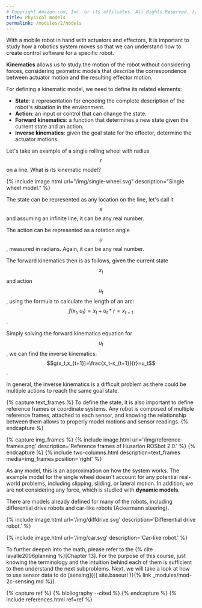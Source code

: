 ```yaml
---
# Copyright Amazon.com, Inc. or its affiliates. All Rights Reserved. // SPDX-License-Identifier: CC-BY-SA-4.0
title: Physical models
permalink: /modules/2/models
---
```


With a mobile robot in hand with actuators and effectors, It is important to study how a robotics system moves so that we can understand how to create control software for a specific robot.

**Kinematics** allows us to study the motion of the robot without considering forces, considering geometric models that describe the correspondence between actuator motion and the resulting effector motion.

For defining a kinematic model, we need to define its related elements:
- **State**: a representation for encoding the complete description of the robot's situation in the environment.
- **Action**: an input or control that can change the state.
- **Forward kinematics**: a function that determines a new state given the current state and an action.
- **Inverse kinematics**: given the goal state for the effector, determine the actuator motions.

Let's take an example of a single rolling wheel with radius $$r$$ on a line. What is its kinematic model?

{% include image.html url="/img/single-wheel.svg" description="Single wheel model." %}

The state can be represented as any location on the line, let's call it $$x$$ and assuming an infinite line, it can be any real number.

The action can be represented as a rotation angle $$u$$, measured in radians. Again, it can be any real number.

The forward kinematics then is as follows, given the current state $$x_t$$ and action $$u_t$$, using the formula to calculate the length of an arc: $$f(x_t,u_t)=x_t+u_t*r=x_{t+1}$$.

Simply solving the forward kinematics equation for $$u_t$$, we can find the inverse kinematics: $$g(x_t,x_{t+1})=\frac{x_t-x_{t+1}}{r}=u_t$$.

In general, the inverse kinematics is a difficult problem as there could be multiple actions to reach the same goal state.

{% capture text_frames %}
To define the state, it is also important to define reference frames or coordinate systems. Any robot is composed of multiple reference frames, attached to each sensor, and knowing the relationship between them allows to properly model motions and sensor readings.
{% endcapture %}

{% capture img_frames %}
{% include image.html url='/img/reference-frames.png' description='Reference frames of Husarion ROSbot 2.0.'  %}
{% endcapture %}
{% include two-columns.html description=text_frames media=img_frames position='right' %}

As any model, this is an approximation on how the system works. The example model for the single wheel doesn't account for any potential real-world problems, including slipping, sliding, or lateral motion. In addition, we are not considering any force, which is studied with **dynamic models**.

There are models already defined for many of the robots, including differential drive robots and car-like robots (Ackermann steering).

{% include image.html url='/img/diffdrive.svg' description='Differential drive robot.'  %}

{% include image.html url='/img/car.svg' description='Car-like robot.'  %}

To further deepen into the math, please refer to the {% cite lavalle2006planning %}[Chapter 13].
For the purpose of this course, just knowing the terminology and the intuition behind each of them is sufficient to then understand the next subproblems. Next, we will take a look at how to use sensor data to do [sensing]({{ site.baseurl }}{% link _modules/mod-2c-sensing.md %}).

{% capture ref %}
{% bibliography --cited %}
{% endcapture %}
{% include references.html ref=ref %}
